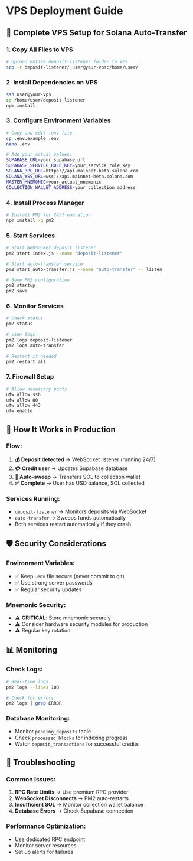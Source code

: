 # VPS Deployment Guide

## 🚀 Complete VPS Setup for Solana Auto-Transfer

### 1. **Copy All Files to VPS**
```bash
# Upload entire deposit-listener folder to VPS
scp -r deposit-listener/ user@your-vps:/home/user/
```

### 2. **Install Dependencies on VPS**
```bash
ssh user@your-vps
cd /home/user/deposit-listener
npm install
```

### 3. **Configure Environment Variables**
```bash
# Copy and edit .env file
cp .env.example .env
nano .env

# Add your actual values:
SUPABASE_URL=your_supabase_url
SUPABASE_SERVICE_ROLE_KEY=your_service_role_key
SOLANA_RPC_URL=https://api.mainnet-beta.solana.com
SOLANA_WSS_URL=wss://api.mainnet-beta.solana.com
MASTER_MNEMONIC=your_actual_mnemonic
COLLECTION_WALLET_ADDRESS=your_collection_address
```

### 4. **Install Process Manager**
```bash
# Install PM2 for 24/7 operation
npm install -g pm2
```

### 5. **Start Services**
```bash
# Start WebSocket deposit listener
pm2 start index.js --name "deposit-listener"

# Start auto-transfer service
pm2 start auto-transfer.js --name "auto-transfer" -- listen

# Save PM2 configuration
pm2 startup
pm2 save
```

### 6. **Monitor Services**
```bash
# Check status
pm2 status

# View logs
pm2 logs deposit-listener
pm2 logs auto-transfer

# Restart if needed
pm2 restart all
```

### 7. **Firewall Setup**
```bash
# Allow necessary ports
ufw allow ssh
ufw allow 80
ufw allow 443
ufw enable
```

## 🔄 How It Works in Production

### **Flow:**
1. **💰 Deposit detected** → WebSocket listener (running 24/7)
2. **💳 Credit user** → Updates Supabase database
3. **🚀 Auto-sweep** → Transfers SOL to collection wallet
4. **✅ Complete** → User has USD balance, SOL collected

### **Services Running:**
- `deposit-listener` → Monitors deposits via WebSocket
- `auto-transfer` → Sweeps funds automatically
- Both services restart automatically if they crash

## 🛡️ Security Considerations

### **Environment Variables:**
- ✅ Keep `.env` file secure (never commit to git)
- ✅ Use strong server passwords
- ✅ Regular security updates

### **Mnemonic Security:**
- ⚠️ **CRITICAL**: Store mnemonic securely
- ⚠️ Consider hardware security modules for production
- ⚠️ Regular key rotation

## 📊 Monitoring

### **Check Logs:**
```bash
# Real-time logs
pm2 logs --lines 100

# Check for errors
pm2 logs | grep ERROR
```

### **Database Monitoring:**
- Monitor `pending_deposits` table
- Check `processed_blocks` for indexing progress
- Watch `deposit_transactions` for successful credits

## 🔧 Troubleshooting

### **Common Issues:**
1. **RPC Rate Limits** → Use premium RPC provider
2. **WebSocket Disconnects** → PM2 auto-restarts
3. **Insufficient SOL** → Monitor collection wallet balance
4. **Database Errors** → Check Supabase connection

### **Performance Optimization:**
- Use dedicated RPC endpoint
- Monitor server resources
- Set up alerts for failures